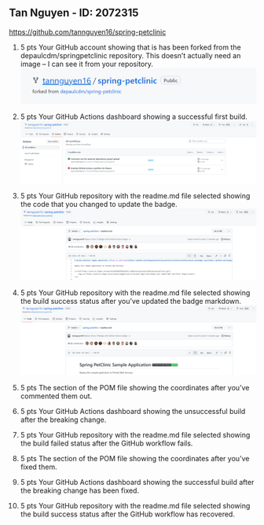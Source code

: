## Tan Nguyen - ID: 2072315
https://github.com/tannguyen16/spring-petclinic

1. 5 pts Your GitHub account showing that is has been forked from the depaulcdm/springpetclinic repository. This doesn’t actually need an image – I can see it
from your repository.
![Fork](images/1.PNG)

2. 5 pts Your GitHub Actions dashboard showing a successful first build.
![Actions](images/2.PNG)

3. 5 pts Your GitHub repository with the readme.md file selected showing the code that you changed to update the badge.
![Badge](images/3.PNG)

4. 5 pts Your GitHub repository with the readme.md file selected showing the build success status after you’ve updated the badge markdown.
![Badge Success](images/4.PNG)

5. 5 pts The section of the POM file showing the coordinates after you’ve commented them out.

6. 5 pts Your GitHub Actions dashboard showing the unsuccessful build after the breaking change.

7. 5 pts Your GitHub repository with the readme.md file selected showing the build failed status after the GitHub workflow fails.

8. 5 pts The section of the POM file showing the coordinates after you’ve fixed them.

9. 5 pts Your GitHub Actions dashboard showing the successful build after the breaking change has been fixed.

10. 5 pts Your GitHub repository with the readme.md file selected showing the build success status after the GitHub workflow has recovered.
